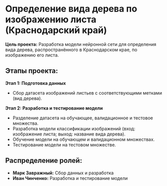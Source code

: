 # Определение вида дерева по изображению листа (Краснодарский край)

**Цель проекта:** Разработка модели нейронной сети для определения вида дерева, распространённого в Краснодарском крае, по изображению его листа.

## Этапы проекта:

**Этап 1: Подготовка данных**

* Сбор датасета изображений листьев с соответствующими метками (вид дерева).


**Этап 2: Разработка и тестирование модели**

* Разделение датасета на обучающее, валидационное и тестовое множества.
* Разработка модели классификации изображений (вход: изображение листа; выход: название вида дерева).
* Обучение модели на обучающем и валидационном множествах.
* Тестирование модели на тестовом множестве.


## Распределение ролей:

* **Марк Завражный:** Сбор данных и разработка
* **Иван Чинченко:** Разработка и тестирование модели
